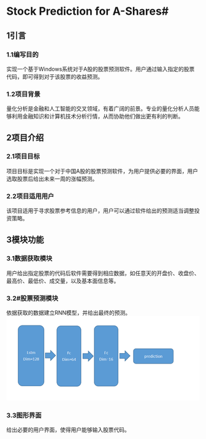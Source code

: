 # Stock Prediction for A-Shares#

## 1引言 ##
### 1.1编写目的 ###
实现一个基于Windows系统对于A股的股票预测软件。用户通过输入指定的股票代码，即可得到对于该股票的收益预测。
### 1.2项目背景 ###
量化分析是金融和人工智能的交叉领域，有着广阔的前景。专业的量化分析人员能够利用金融知识和计算机技术分析行情，从而协助他们做出更有利的判断。
## 2项目介绍 ##
### 2.1项目目标 ###
项目目标是实现一个对于中国A股的股票预测软件，为用户提供必要的界面，用户选取股票后给出未来一周的涨幅预测。
### 2.2项目适用用户 ###
该项目适用于寻求股票参考信息的用户，用户可以通过软件给出的预测适当调整投资策略。
## 3模块功能 ##
### 3.1数据获取模块 ###
用户给出指定股票的代码后软件需要得到相应数据，如任意天的开盘价、收盘价、最高价、最低价、成交量，以及基本面信息等。
### 3.2#股票预测模块 ###
依据获取的数据建立RNN模型，并给出最终的预测。
![这里写图片描述](https://github.com/ShaoJiejing0121151625/Stock-Prediction-for-A-Shares/blob/patch-1/rnn.png)
### 3.3图形界面 ###
给出必要的用户界面，使得用户能够输入股票代码。
